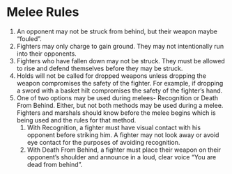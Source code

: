 # Melee Rules
1. An opponent may not be struck from behind, but their weapon maybe “fouled”.
2. Fighters may only charge to gain ground. They may not intentionally run into their opponents.
3. Fighters who have fallen down may not be struck. They must be allowed to rise and defend themselves before they may be struck.
4. Holds will not be called for dropped weapons unless dropping the weapon compromises the safety of the fighter. For example, if dropping a sword with a basket hilt compromises the safety of the fighter’s hand.
5. One of two options may be used during melees- Recognition or Death From Behind. Either, but not both methods may be used during a melee. Fighters and marshals should know before the melee begins which is being used and the rules for that method.
    1. With Recognition, a fighter must have visual contact with his opponent before striking him. A fighter may not look away or avoid eye contact for the purposes of avoiding recognition.
    2. With Death From Behind, a fighter must place their weapon on their opponent’s shoulder and announce in a loud, clear voice “You are dead from behind”.

